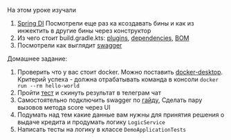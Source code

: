 На этом уроке изучали 
1) [Spring DI](https://www.baeldung.com/spring-dependency-injection) Посмотрели еще раз ка ксоздавать бины и как из инжектить в другие бины через конструктор
2) Из чего стоит build.gradle.kts: [plugins](https://docs.gradle.org/current/userguide/plugins.html), [dependencies](https://docs.gradle.org/current/userguide/declaring_dependencies.html), [BOM](https://docs.gradle.org/current/userguide/platforms.html)
3) Посмотрели как выглядит [swagger](https://www.baeldung.com/spring-rest-openapi-documentation)

Домашнее задание:
1) Проверить что у вас стоит docker. Можно поставить [docker-desktop](https://www.docker.com/products/docker-desktop/). Критерий успеха - должна отрабатывать команда в консоли `docker run --rm hello-world`
2) Пройти [тест](https://psytests.org/work/btrspi-run.html) и скинуть результат в телеграм чат
3) Самостоятельно подключить swagger по [гайду](https://www.baeldung.com/spring-rest-openapi-documentation), Сделать пару вызовов метода score через UI
4) Подумать над тем какие данные вам нужны для принятия решения о выдаче кредита и продумать логику `LogicService`
5) Написать тесты на логику в классе `DemoApplicationTests`
